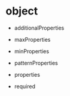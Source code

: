 # object

- additionalProperties

- maxProperties

- minProperties

- patternProperties

- properties

- required
